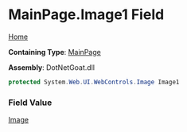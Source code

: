 # MainPage\.Image1 Field

[Home](../../../../../README.md)

**Containing Type**: [MainPage](../README.md)

**Assembly**: DotNetGoat\.dll

```csharp
protected System.Web.UI.WebControls.Image Image1
```

### Field Value

[Image](https://docs.microsoft.com/en-us/dotnet/api/system.web.ui.webcontrols.image)

